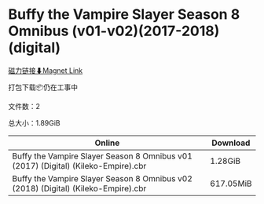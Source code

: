 # Buffy the Vampire Slayer Season 8 Omnibus (v01-v02)(2017-2018)(digital)

[磁力链接⬇Magnet Link](magnet:?xt=urn:btih:d5ed1d677060cc25d3c1041ab7d8f500859be4ac&dn=Buffy%20the%20Vampire%20Slayer%20Season%208%20Omnibus%20%28v01-v02%29%282017-2018%29%28digital%29)

打包下载📦仍在工事中

文件数：2

总大小：1.89GiB

Online | Download
--- | ---
Buffy the Vampire Slayer Season 8 Omnibus v01 (2017) (Digital) (Kileko-Empire).cbr | 1.28GiB
Buffy the Vampire Slayer Season 8 Omnibus v02 (2018) (Digital) (Kileko-Empire).cbr | 617.05MiB